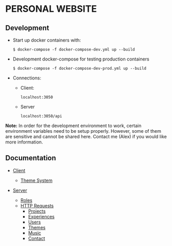 # PERSONAL WEBSITE

## Development

* Start up docker containers with:

    `$ docker-compose -f docker-compose-dev.yml up --build`

* Development docker-compose for testing production containers

    `$ docker-compose -f docker-compose-dev-prod.yml up --build`

* Connections:

    * Client:

        `localhost:3050`

    * Server

        `localhost:3050/api`

**Note:** In order for the development environment to work, certain environment variables need to be setup properly. However, some of them are sensitive and cannot be shared here. Contact me (Alex) if you would like more information.

## Documentation

* [Client](/client/README.md)
    * [Theme System](/client/README.md#theme-system)

* [Server](/server/README.md)
    * [Roles](/server/README.md#roles)
    * [HTTP Requests](/server/README.md#http-requests)
        * [Projects](/server/README.md#projects)
        * [Experiences](/server/README.md#experiences)
        * [Users](/server/README.md#users)
        * [Themes](/server/README.md#themes)
        * [Music](/server/README.md#music)
        * [Contact](/server/README.md#contact)